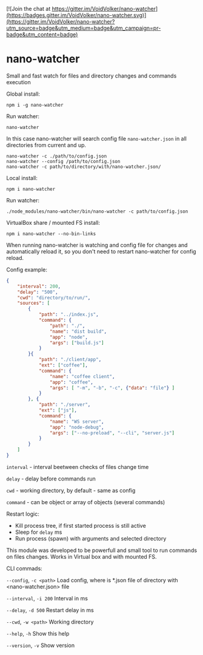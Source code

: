 [![Join the chat at https://gitter.im/VoidVolker/nano-watcher](https://badges.gitter.im/VoidVolker/nano-watcher.svg)](https://gitter.im/VoidVolker/nano-watcher?utm_source=badge&utm_medium=badge&utm_campaign=pr-badge&utm_content=badge)

# nano-watcher

Small and fast watch for files and directory changes and commands execution

Global install:

    npm i -g nano-watcher

Run watcher:

    nano-watcher

In this case nano-watcher will search config file `nano-watcher.json` in all directories from current and up.

    nano-watcher -c ./path/to/config.json
    nano-watcher --config /path/to/config.json
    nano-watcher -c path/to/directory/with/nano-watcher.json/

Local install:

    npm i nano-watcher

Run watcher:

    ./node_modules/nano-watcher/bin/nano-watcher -c path/to/config.json


VirtualBox share / mounted FS install:

    npm i nano-watcher --no-bin-links


When running nano-watcher is watching and config file for changes and automatically reload it, so you don't need to restart nano-watcher for config reload.

Config example:

```JSON
{
    "interval": 200,
    "delay": "500",
    "cwd": "directory/to/run/",
    "sources": [
        {
            "path": "../index.js",
            "command": {
                "path": "./",
                "name": "dist build",
                "app": "node",
                "args": ["build.js"]
            }
        }{
            "path": "./client/app",
            "ext": ["coffee"],
            "command": {
                "name": "coffee client",
                "app": "coffee",
                "args": [ "-m", "-b", "-c", {"data": "file"} ]
            }
        }, {
            "path": "./server",
            "ext": ["js"],
            "command": {
                "name": "WS server",
                "app": "node-debug",
                "args": ["--no-preload", "--cli", "server.js"]
            }
        }
    ]
}
```

`interval` - interval beetween checks of files change time

`delay` - delay before commands run

`cwd` - working directory, by default - same as config

`command` - can be object or array of objects (several commands)

Restart logic:

- Kill process tree, if first started process is still active
- Sleep for `delay` ms
- Run process (spawn) with arguments and selected directory


This module was developed to be powerfull and small tool to run commands on files changes. Works in Virtual box and with mounted FS.



CLI commads:

`--config`, `-c <path>`    Load config, where <path> is *.json file of directory with <nano-watcher.json> file

`--interval`, `-i 200`     Interval in ms

`--delay`, `-d 500`        Restart delay in ms

`--cwd`, `-w <path>`       Working directory

`--help`, `-h`             Show this help

`--version`, `-v`          Show version
